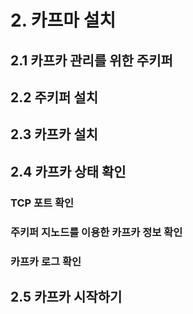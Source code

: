 # 2. 카프마 설치


## 2.1 카프카 관리를 위한 주키퍼



## 2.2 주키퍼 설치



## 2.3 카프카 설치



## 2.4 카프카 상태 확인

### TCP 포트 확인
### 주키퍼 지노드를 이용한 카프카 정보 확인
### 카프카 로그 확인


## 2.5 카프카 시작하기
